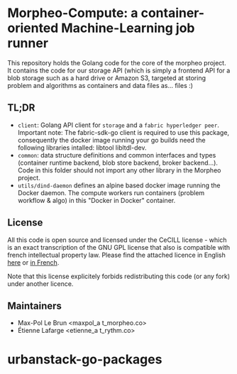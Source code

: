 Morpheo-Compute: a container-oriented Machine-Learning job runner
=================================================================

This repository holds the Golang code for the core of the morpheo project. It
contains the code for our storage API (which is simply a frontend API for a blob
storage such as a hard drive or Amazon S3, targeted at storing problem and
algorithms as containers and data files as... files :)

TL;DR
-----
* `client`: Golang API client for `storage` and a `fabric hyperledger peer`.  Important note: The fabric-sdk-go client is required to use this package, consequently the docker image running your go builds need the following libraries intalled: libtool libltdl-dev.
* `common`: data structure definitions and common interfaces and types
  (container runtime backend, blob store backend, broker backend...). Code in
  this folder should not import any other library in the Morpheo project.
* `utils/dind-daemon` defines an alpine based docker image running the Docker
  daemon. The compute workers run containers (problem workflow & algo) in this
  "Docker in Docker" container.

License
-------

All this code is open source and licensed under the CeCILL license - which is an
exact transcription of the GNU GPL license that also is compatible with french
intellectual property law. Please find the attached licence in English [here](./LICENSE) or
[in French](./LICENCE).

Note that this license explicitely forbids redistributing this code (or any
fork) under another licence.

Maintainers
-----------
* Max-Pol Le Brun <maxpol_a t_morpheo.co>
* Étienne Lafarge <etienne_a t_rythm.co>
# urbanstack-go-packages
